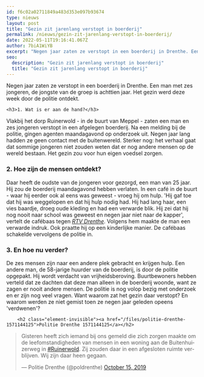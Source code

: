 ```yaml
---
id: f6c02a02711849a483d353e097b93674
type: nieuws
layout: post
title: "Gezin zit jarenlang verstopt in boerderij"
permalink: /nieuws/gezin-zit-jarenlang-verstopt-in-boerderij/
date: 2022-05-11T19:16:41.067Z
author: 7biA1WiYB
excerpt: "Negen jaar zaten ze verstopt in een boerderij in Drenthe. Een man met zes jongeren, de jongste van de groep is achttien jaar. Het gezin werd deze week door de politie ontdekt.  "
seo:
  description: "Gezin zit jarenlang verstopt in boerderij"
  title: "Gezin zit jarenlang verstopt in boerderij"
---
```

Negen jaar zaten ze verstopt in een boerderij in Drenthe. Een man met zes jongeren, de jongste van de groep is achttien jaar. Het gezin werd deze week door de politie ontdekt.  

    <h3>1. Wat is er aan de hand?</h3>
<p>Vlakbij het dorp Ruinerwold - in de buurt van Meppel - zaten een man en zes jongeren verstopt in een afgelegen boerderij. Na een melding bij de politie, gingen agenten maandagavond op onderzoek uit. Negen jaar lang hadden ze geen contact met de buitenwereld. Sterker nog: het verhaal gaat dat sommige jongeren niet zouden weten dat er nog andere mensen op de wereld bestaan. Het gezin zou voor hun eigen voedsel zorgen.</p>
<h3>2. Hoe zijn de mensen ontdekt?</h3>
<p>Daar heeft de oudste van de jongeren voor gezorgd, een man van 25 jaar. Hij zou de boerderij maandagavond hebben verlaten. In een café in de buurt - waar hij eerder ook al eens was geweest - vroeg hij om hulp. 'Hij gaf toe dat hij was weggelopen en dat hij hulp nodig had. Hij had lang haar, een vies baardje, droeg oude kleding en had een verwarde blik. Hij zei dat hij nog nooit naar school was geweest en negen jaar niet naar de kapper', vertelt de cafébaas tegen <em><a href="https://www.rtvdrenthe.nl/nieuws/153035/Oudste-zoon-wilde-met-broertje-en-zusjes-ontsnappen-aan-kelderleven" target="_blank">RTV Drenthe</a></em>. Volgens hem maakte de man een verwarde indruk. Ook praatte hij op een kinderlijke manier. De cafébaas schakelde vervolgens de politie in.</p>
<h3>3. En hoe nu verder?</h3>
<p>De zes mensen zijn naar een andere plek gebracht en krijgen hulp. Een andere man, de 58-jarige huurder van de boerderij, is door de politie opgepakt. Hij wordt verdacht van vrijheidsberoving. Buurtbewoners hebben verteld dat ze dachten dat deze man alleen in de boerderij woonde, want ze zagen er nooit andere mensen. De politie is nog volop bezig met onderzoek en er zijn nog veel vragen. Want waarom zat het gezin daar verstopt? En waarom werden ze niet gemist toen ze negen jaar geleden opeens 'verdwenen'?</p>
<p><div class="media media-element-container media-default"><div id="file-538606" class="file file-document file-text-oembed">

        <h2 class="element-invisible"><a href="/files/politie-drenthe-1571144125">Politie Drenthe 1571144125</a></h2>
    
  
  <div class="content">
    
<blockquote class="twitter-tweet" data-width="550"><p lang="nl" dir="ltr">Gisteren heeft zich iemand bij ons gemeld die zich zorgen maakte om de leefomstandigheden van mensen in een woning aan de Buitenhuizerweg in <a href="https://twitter.com/hashtag/Ruinerwold?src=hash&amp;ref_src=twsrc%5Etfw">#Ruinerwold</a>. Zij zouden daar in een afgesloten ruimte verblijven. Wij zijn daar heen gegaan.</p>&mdash; Politie Drenthe (@poldrenthe) <a href="https://twitter.com/poldrenthe/status/1184030652901089280?ref_src=twsrc%5Etfw">October 15, 2019</a></blockquote>
<script async="" src="https://platform.twitter.com/widgets.js" charset="utf-8"></script>
  </div>

  
</div>
</div>  
